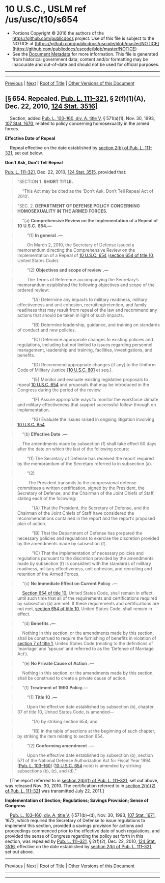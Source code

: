 ---
---

# 10 U.S.C., USLM ref /us/usc/t10/s654

* Portions Copyright © 2016 the authors of the https://github.com/publicdocs project.
  Use of this file is subject to the NOTICE at [https://github.com/publicdocs/uscode/blob/master/NOTICE](https://github.com/publicdocs/uscode/blob/master/NOTICE)
* See the [Document Metadata](././../../../../../..//README.md) for more information.
  This file is generated from historical government data; content and/or formatting may be inaccurate and out-of-date and should not be used for official purposes.

----------
----------

[Previous](./../../../../../..//us/usc/t10/stA/ptII/ch37/m__us_usc_t10_s653.md) | [Next](./../../../../../..//us/usc/t10/stA/ptII/ch37/m__us_usc_t10_s655.md) | [Root of Title](./../../../../../../) | [Other Versions of this Document](https://publicdocs.github.io/go/links?ns=uslm&ref=%2Fus%2Fusc%2Ft10%2Fs654)

## \[§ 654. Repealed. [Pub. L. 111–321][/us/pl/111/321], § 2(f)(1)(A), Dec. 22, 2010, [124 Stat. 3516][/us/stat/124/3516]\]

    Section, added [Pub. L. 103–160, div. A, title V][/us/pl/103/160/dA/tV], § 571(a)(1), Nov. 30, 1993, [107 Stat. 1670][/us/stat/107/1670], related to policy concerning homosexuality in the armed forces.

 __Effective Date of Repeal__ 

    Repeal effective on the date established by [section 2(b) of Pub. L. 111–321][/us/pl/111/321/s2/b], set out below.

 __Don’t Ask, Don’t Tell Repeal__ 

[Pub. L. 111–321][/us/pl/111/321], Dec. 22, 2010, [124 Stat. 3515][/us/stat/124/3515], provided that:

> “SECTION 1. __SHORT TITLE.__ 

>     “This Act may be cited as the ‘Don’t Ask, Don’t Tell Repeal Act of 2010’.

> “SEC. 2. __DEPARTMENT OF DEFENSE POLICY CONCERNING HOMOSEXUALITY IN THE ARMED FORCES.__ 

>     “(a)  __Comprehensive Review on the Implementation of a Repeal of__  __10__  __U.S.C.__  __654.—__ 

>         “(1)  __In general__  __.—__ 

>         On March 2, 2010, the Secretary of Defense issued a memorandum directing the Comprehensive Review on the Implementation of a Repeal of [10 U.S.C. 654][/us/usc/t10/s654] ([section 654 of title 10][/us/usc/t10/s654], United States Code).

>         “(2)  __Objectives and scope of review__  __.—__ 

>         The Terms of Reference accompanying the Secretary’s memorandum established the following objectives and scope of the ordered review:

>             “(A) Determine any impacts to military readiness, military effectiveness and unit cohesion, recruiting/retention, and family readiness that may result from repeal of the law and recommend any actions that should be taken in light of such impacts.

>             “(B) Determine leadership, guidance, and training on standards of conduct and new policies.

>             “(C) Determine appropriate changes to existing policies and regulations, including but not limited to issues regarding personnel management, leadership and training, facilities, investigations, and benefits.

>             “(D) Recommend appropriate changes (if any) to the Uniform Code of Military Justice \[[10 U.S.C. 801][/us/usc/t10/s801] et seq.\].

>             “(E) Monitor and evaluate existing legislative proposals to repeal [10 U.S.C. 654][/us/usc/t10/s654] and proposals that may be introduced in the Congress during the period of the review.

>             “(F) Assure appropriate ways to monitor the workforce climate and military effectiveness that support successful follow-through on implementation.

>             “(G) Evaluate the issues raised in ongoing litigation involving [10 U.S.C. 654][/us/usc/t10/s654].

>     “(b)  __Effective Date__  __.—__ 

>     The amendments made by subsection (f) shall take effect 60 days after the date on which the last of the following occurs:

>         “(1) The Secretary of Defense has received the report required by the memorandum of the Secretary referred to in subsection (a).

>         “(2)

>          The President transmits to the congressional defense committees a written certification, signed by the President, the Secretary of Defense, and the Chairman of the Joint Chiefs of Staff, stating each of the following:

>             “(A) That the President, the Secretary of Defense, and the Chairman of the Joint Chiefs of Staff have considered the recommendations contained in the report and the report’s proposed plan of action.

>             “(B) That the Department of Defense has prepared the necessary policies and regulations to exercise the discretion provided by the amendments made by subsection (f).

>             “(C) That the implementation of necessary policies and regulations pursuant to the discretion provided by the amendments made by subsection (f) is consistent with the standards of military readiness, military effectiveness, unit cohesion, and recruiting and retention of the Armed Forces.

>     “(c)  __No Immediate Effect on Current Policy__  __.—__ 

>     [Section 654 of title 10][/us/usc/t10/s654], United States Code, shall remain in effect until such time that all of the requirements and certifications required by subsection (b) are met. If these requirements and certifications are not met, [section 654 of title 10][/us/usc/t10/s654], United States Code, shall remain in effect.

>     “(d)  __Benefits__  __.—__ 

>     Nothing in this section, or the amendments made by this section, shall be construed to require the furnishing of benefits in violation of [section 7 of title 1][/us/usc/t1/s7], United States Code (relating to the definitions of ‘marriage’ and ‘spouse’ and referred to as the ‘Defense of Marriage Act’).

>     “(e)  __No Private Cause of Action__  __.—__ 

>     Nothing in this section, or the amendments made by this section, shall be construed to create a private cause of action.

>     “(f)  __Treatment of__  __1993 Policy.—__ 

>         “(1)  __Title 10__  __.—__ 

>         Upon the effective date established by subsection (b), chapter 37 of title 10, United States Code, is amended—

>             “(A) by striking section 654; and

>             “(B) in the table of sections at the beginning of such chapter, by striking the item relating to section 654.

>         “(2)  __Conforming amendment__  __.—__ 

>         Upon the effective date established by subsection (b), section 571 of the National Defense Authorization Act for Fiscal Year 1994 \[[Pub. L. 103–160][/us/pl/103/160]\] ([10 U.S.C. 654][/us/usc/t10/s654] note) is amended by striking subsections (b), (c), and (d).”

    \[The report referred to in [section 2(b)(1) of Pub. L. 111–321][/us/pl/111/321/s2/b/1], set out above, was released Nov. 30, 2010. The certification referred to in [section 2(b)(2) of Pub. L. 111–321][/us/pl/111/321/s2/b/2] was transmitted July 22, 2011.\]

 __Implementation of Section; Regulations; Savings Provision; Sense of Congress__ 

    [Pub. L. 103–160, div. A, title V][/us/pl/103/160/dA/tV], § 571(b)–(d), Nov. 30, 1993, [107 Stat. 1671][/us/stat/107/1671], 1672, which required the Secretary of Defense to issue regulations to implement this section, provided a savings provision for actions and proceedings commenced prior to the effective date of such regulations, and provided the sense of Congress regarding the policy set forth in this section, was repealed by [Pub. L. 111–321][/us/pl/111/321], § 2(f)(2), Dec. 22, 2010, [124 Stat. 3516][/us/stat/124/3516], effective on the date established by [section 2(b) of Pub. L. 111–321][/us/pl/111/321/s2/b], set out above.

----------

[Previous](./../../../../../..//us/usc/t10/stA/ptII/ch37/m__us_usc_t10_s653.md) | [Next](./../../../../../..//us/usc/t10/stA/ptII/ch37/m__us_usc_t10_s655.md) | [Root of Title](./../../../../../../) | [Other Versions of this Document](https://publicdocs.github.io/go/links?ns=uslm&ref=%2Fus%2Fusc%2Ft10%2Fs654)

----------
----------

[/us/pl/111/321]: https://publicdocs.github.io/go/links?ns=uslm&ref=%2Fus%2Fpl%2F111%2F321
[/us/stat/124/3516]: https://publicdocs.github.io/go/links?ns=uslm&ref=%2Fus%2Fstat%2F124%2F3516
[/us/pl/103/160/dA/tV]: https://publicdocs.github.io/go/links?ns=uslm&ref=%2Fus%2Fpl%2F103%2F160%2FdA%2FtV
[/us/stat/107/1670]: https://publicdocs.github.io/go/links?ns=uslm&ref=%2Fus%2Fstat%2F107%2F1670
[/us/pl/111/321/s2/b]: https://publicdocs.github.io/go/links?ns=uslm&ref=%2Fus%2Fpl%2F111%2F321%2Fs2%2Fb
[/us/pl/111/321]: https://publicdocs.github.io/go/links?ns=uslm&ref=%2Fus%2Fpl%2F111%2F321
[/us/stat/124/3515]: https://publicdocs.github.io/go/links?ns=uslm&ref=%2Fus%2Fstat%2F124%2F3515
[/us/usc/t10/s654]: https://publicdocs.github.io/go/links?ns=uslm&ref=%2Fus%2Fusc%2Ft10%2Fs654
[/us/usc/t10/s654]: https://publicdocs.github.io/go/links?ns=uslm&ref=%2Fus%2Fusc%2Ft10%2Fs654
[/us/usc/t10/s801]: https://publicdocs.github.io/go/links?ns=uslm&ref=%2Fus%2Fusc%2Ft10%2Fs801
[/us/usc/t10/s654]: https://publicdocs.github.io/go/links?ns=uslm&ref=%2Fus%2Fusc%2Ft10%2Fs654
[/us/usc/t10/s654]: https://publicdocs.github.io/go/links?ns=uslm&ref=%2Fus%2Fusc%2Ft10%2Fs654
[/us/usc/t10/s654]: https://publicdocs.github.io/go/links?ns=uslm&ref=%2Fus%2Fusc%2Ft10%2Fs654
[/us/usc/t10/s654]: https://publicdocs.github.io/go/links?ns=uslm&ref=%2Fus%2Fusc%2Ft10%2Fs654
[/us/usc/t1/s7]: https://publicdocs.github.io/go/links?ns=uslm&ref=%2Fus%2Fusc%2Ft1%2Fs7
[/us/pl/103/160]: https://publicdocs.github.io/go/links?ns=uslm&ref=%2Fus%2Fpl%2F103%2F160
[/us/usc/t10/s654]: https://publicdocs.github.io/go/links?ns=uslm&ref=%2Fus%2Fusc%2Ft10%2Fs654
[/us/pl/111/321/s2/b/1]: https://publicdocs.github.io/go/links?ns=uslm&ref=%2Fus%2Fpl%2F111%2F321%2Fs2%2Fb%2F1
[/us/pl/111/321/s2/b/2]: https://publicdocs.github.io/go/links?ns=uslm&ref=%2Fus%2Fpl%2F111%2F321%2Fs2%2Fb%2F2
[/us/pl/103/160/dA/tV]: https://publicdocs.github.io/go/links?ns=uslm&ref=%2Fus%2Fpl%2F103%2F160%2FdA%2FtV
[/us/stat/107/1671]: https://publicdocs.github.io/go/links?ns=uslm&ref=%2Fus%2Fstat%2F107%2F1671
[/us/pl/111/321]: https://publicdocs.github.io/go/links?ns=uslm&ref=%2Fus%2Fpl%2F111%2F321
[/us/stat/124/3516]: https://publicdocs.github.io/go/links?ns=uslm&ref=%2Fus%2Fstat%2F124%2F3516
[/us/pl/111/321/s2/b]: https://publicdocs.github.io/go/links?ns=uslm&ref=%2Fus%2Fpl%2F111%2F321%2Fs2%2Fb


